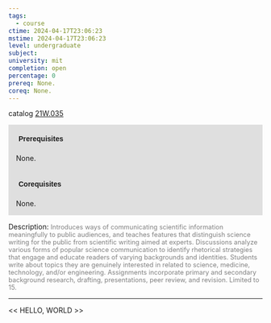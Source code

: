 ```yaml
---
tags:
  - course
ctime: 2024-04-17T23:06:23
mstime: 2024-04-17T23:06:23
level: undergraduate
subject: 
university: mit
completion: open
percentage: 0
prereq: None.
coreq: None.
---
```


catalog [21W.035](http://student.mit.edu/catalog/m21Wa.html#21W.035)

<span style="display: block; padding: 15px; background-color: rgb(100, 100, 100, 0.2);"><font id="m_prereq2652_0" style="display: block; font-family: Arial, sans-serif; font-weight: bold; padding: 5px">Prerequisites</font><br><span id="prereq2652_0">None.</span></span>
<span style="display: block; padding: 15px; background-color: rgb(100, 100, 100, 0.2);"><font id="m_coreq2652_0" style="display: block; font-family: Arial, sans-serif; font-weight: bold; padding: 5px">Corequisites</font><br><span id="coreq2652_0">None.</span></span>

<font style="">Description:</font>
<font style="color: grey; font-size: 0.8rem;">Introduces ways of communicating scientific information meaningfully to public audiences, and teaches features that distinguish science writing for the public from scientific writing aimed at experts. Discussions analyze various forms of popular science communication to identify rhetorical strategies that engage and educate readers of varying backgrounds and identities. Students write about topics they are genuinely interested in related to science, medicine, technology, and/or engineering. Assignments incorporate primary and secondary background research, drafting, presentations, peer review, and revision. Limited to 15.</font>



---

<< HELLO, WORLD >>
